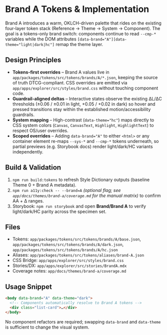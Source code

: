 # Brand A Tokens & Implementation

Brand A introduces a warm, OKLCH-driven palette that rides on the existing four-layer token stack (Reference → Theme → System → Component). The goal is a tokens-only brand switch: components continue to read `--cmp-*` variables while the DOM attributes `[data-brand="A"][data-theme="light|dark|hc"]` remap the theme layer.

## Design Principles

- **Tokens-first overrides** – Brand A values live in `app/packages/tokens/src/tokens/brands/A/*.json`, keeping the source of truth DTCG-compliant. CSS overrides are emitted via `app/apps/explorer/src/styles/brand.css` without touching component code.
- **Guardrail-aligned deltas** – Interactive states observe the existing ΔL/ΔC thresholds (±0.06 / ±0.01 in light, +0.05 / +0.02 in dark) so hover and pressed transitions stay within the established motion/accessibility guardrails.
- **System mapping** – High-contrast (`data-theme="hc"`) maps directly to CSS system colors (`Canvas`, `CanvasText`, `Highlight`, `HighlightText`) to respect OS/user overrides.
- **Scoped overrides** – Adding `data-brand="A"` to either `<html>` or any container element re-maps `--sys-*` and `--cmp-*` tokens underneath, so partial previews (e.g. Storybook docs) render light/dark/HC variants independently.

## Build & Validation

1. `npm run build:tokens` to refresh Style Dictionary outputs (baseline Theme 0 + Brand A metadata).
2. `npm run a11y:check -- --brand=A` *(optional flag; see `app/docs/themes/brand-a/coverage.md` for the manual matrix)* to confirm AA + Δ ranges.
3. Storybook: `npm run storybook` and open **Brand/Brand A** to verify light/dark/HC parity across the specimen set.

## Files

- Tokens: `app/packages/tokens/src/tokens/brands/A/base.json`, `app/packages/tokens/src/tokens/brands/A/dark.json`, `app/packages/tokens/src/tokens/brands/A/hc.json`
- Aliases: `app/packages/tokens/src/tokens/aliases/brand-A.json`
- CSS Bridge: `app/apps/explorer/src/styles/brand.css`
- Stories/DX: `app/apps/explorer/src/stories/BrandA.mdx`
- Coverage notes: `app/docs/themes/brand-a/coverage.md`

## Usage Snippet

```html
<body data-brand="A" data-theme="dark">
  <!-- Components automatically resolve to Brand A tokens -->
  <div class="list-card">…</div>
</body>
```

No component refactors are required; swapping `data-brand` and `data-theme` is sufficient to change the visual system.
